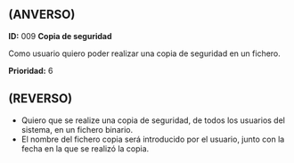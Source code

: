 ## **(ANVERSO)**
**ID:** 009 **Copia de seguridad**

Como usuario quiero poder realizar una copia de seguridad en un fichero.

**Prioridad:** 6

## **(REVERSO)**
* Quiero que se realize una copia de seguridad, de todos los usuarios del sistema, en un fichero binario.
* El nombre del fichero copia será introducido por el usuario, junto con la fecha en la que se realizó la copia.
